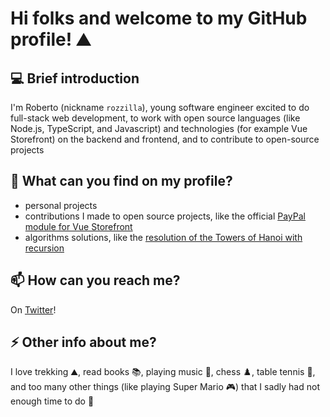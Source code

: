 # Hi folks and welcome to my GitHub profile! ⛰️
## 💻 Brief introduction
I'm Roberto (nickname `rozzilla`), young software engineer excited to do full-stack web development, to work with open source languages (like Node.js, TypeScript, and Javascript) and technologies (for example Vue Storefront) on the backend and frontend, and to contribute to open-source projects

## 🔭 What can you find on my profile?
- personal projects
- contributions I made to open source projects, like the official [PayPal module for Vue Storefront](https://github.com/develodesign/vsf-payment-paypal)
- algorithms solutions, like the [resolution of the Towers of Hanoi with recursion](https://gist.github.com/rozzilla/64f01031f563e5501f67bdbe9dc600b0)

## 📫 How can you reach me?
On [Twitter](https://twitter.com/rbianchidev)!

## ⚡ Other info about me?
I love trekking ⛰️, read books 📚, playing music 🎹, chess ♟️, table tennis 🏓, and too many other things (like playing Super Mario 🎮) that I sadly had not enough time to do 🤣
